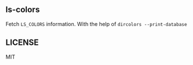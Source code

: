 ls-colors
---------

Fetch `LS_COLORS` information. With the help of `dircolors --print-database`


LICENSE
-------

MIT
